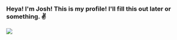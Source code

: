 ### Heya! I'm Josh! This is my profile! I'll fill this out later or something. ✌

![](https://komarev.com/ghpvc/?username=Josh-Reichman&color=brightgreen&style=for-the-badge)

<!--
**Josh-Reichman/Josh-Reichman** is a ✨ _special_ ✨ repository because its `README.md` (this file) appears on your GitHub profile.

Here are some ideas to get you started:

- 🔭 I’m currently working on ...
- 🌱 I’m currently learning ...
- 👯 I’m looking to collaborate on ...
- 🤔 I’m looking for help with ...
- 💬 Ask me about ...
- 📫 How to reach me: ...
- 😄 Pronouns: ...
- ⚡ Fun fact: ...
-->
